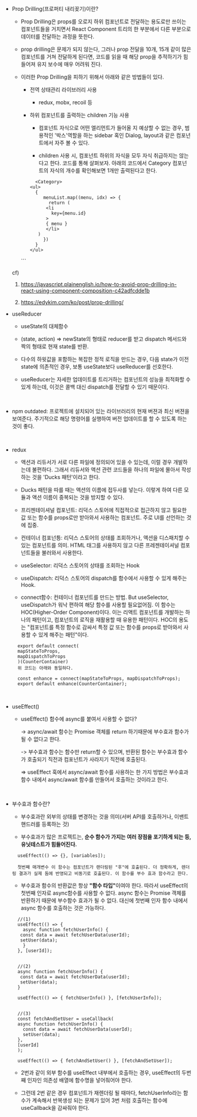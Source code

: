 * Prop Drilling(프로퍼티 내리꽂기)이란?

  - Prop Drilling은 props를 오로지 하위 컴포넌트로 전달하는 용도로만 쓰이는 컴포넌트들을 거치면서 React Component 트리의 한 부분에서 다른 부분으로 데이터를 전달하는 과정을 뜻한다.

  - prop drilling은 문제가 되지 않는다, 그러나 prop 전달을 10개, 15개 같이 많은 컴포넌트를 거쳐 전달하게 된다면, 코드를 읽을 때 해당 prop을 추적하기가 힘들어져 유지 보수에 매우 어려워 진다.

  - 이러한 Prop Drilling을 피하기 위해서 아래와 같은 방법들이 있다.

    * 전역 상태관리 라이브러리 사용
     
      - redux, mobx, recoil 등

    * 하위 컴포넌트를 출력하는 children 기능 사용

      - 컴포넌트 자식으로 어떤 엘리먼트가 들어올 지 예상할 수 없는 경우, 범용적인 '박스'역할을 하는 sidebar 혹인 Dialog, layout과 같은 컴포넌트에서 자주 볼 수 있다.

      - children 사용 시, 컴포넌트 하위의 자식을 모두 자식 취급하지는 않는다고 한다. 코드를 통해 살펴보자. 아래의 코드에서 Category 컴포넌트의 자식의 개수를 확인해보면 1개만 출력된다고 한다.

      ```
        <Category>
	  <ul>
	    {
	       menuList.map((menu, idx) => {
	         return (
		    <li
		      key={menu.id}
		    >
			{ menu }
		    </li>
		 )
	       })
	    }	
	  </ul>
	</Category>
      ```

   cf) 

     1. https://javascript.plainenglish.io/how-to-avoid-prop-drilling-in-react-using-component-composition-c42adfcdde1b

     2. https://edykim.com/ko/post/prop-drilling/

* useReducer

  - useState의 대체함수

  - (state, action) => newState의 형태로 reducer를 받고 dispatch 메서드와 짝의 형태로 현재 state를 반환.

  - 다수의 하윗값을 포함하는 복잡한 정적 로직을 만드는 경우, 다음 state가 이전 state에 의존적인 경우, 보통 useState보다 useReducer를 선호한다.

  - useReducer는 자세한 업데이트를 트리거하는 컴포넌트의 성능을 최적화할 수 있게 하는데, 이것은 콜백 대신 dispatch를 전달할 수 있기 때문이다.

<br />

* npm outdated: 프로젝트에 설치되어 있는 라이브러리의 현재 버젼과 최신 버젼을 보여준다. 주기적으로 해당 명령어를 실행하여 버전 업데이트를 할 수 있도록 하는 것이 좋다.

<br />

* redux

  - 액션과 리듀서가 서로 다른 파일에 정의되어 있을 수 있는데, 이럴 경우 개발하는데 불편하다. 그래서 리듀서와 액션 관련 코드들을 하나의 파일에 몰아서 작성하는 것을 'Ducks 패턴'이라고 한다. 

  - Ducks 패턴을 따를 때는 액션의 이름에 접두사를 넣는다. 이렇게 하여 다른 모듈과 액션 이름이 중복되는 것을 방지할 수 있다.

  - 프리젠테이셔널 컴포넌트: 리덕스 스토어에 직접적으로 접근하지 않고 필요한 값 또는 함수를 props로만 받아와서 사용하는 컴포넌트. 주로 UI를 선언하는 것에 집중.

  - 컨테이너 컴포넌틍: 리덕스 스토어의 상태를 조회하거나, 액션을 디스패치할 수 있는 컴포넌트를 의미. HTML 태그를 사용하지 않고 다른 프레젠테이셔널 컴포넌트들을 불러와서 사용한다.

  - useSelector: 리덕스 스토어의 상태를 조회하는 Hook

  - useDispatch: 리덕스 스토어의 dispatch를 함수에서 사용할 수 있게 해주는 Hook.

  - connect함수: 컨테이너 컴포넌트를 만드는 방법. But useSelector, useDispatch가 워낙 편하여 해당 함수를 사용할 필요없어짐. 이 함수는 HOC(Higher-Order Component)이다. 이는 리액트 컴포넌트를 개발하는 하나의 패턴이고, 컴포넌트의 로직을 재활용할 때 유용한 패턴이다. HOC의 용도는 "컴포넌트를 특정 함수로 감싸서 특정 값 또는 함수를 props로 받아와서 사용할 수 있게 해주는 패턴"이다.

  ```
    export default connect(
	mapStateToProps, 
	mapDispatchToProps
    )(CounterContainer)
    위 코드는 아래와 동일하다.

    const enhance = connect(mapStateToProps, mapDispatchToProps);
    export default enhance(CounterContainer);
  ```

<br />

* useEffect()

  - useEffect() 함수에 async를 붙여서 사용할 수 없다?

    -> async/await 함수는 Promise 객체를 return 하기때문에 부수효과 함수가 될 수 없다고 한다. 

    -> 부수효과 함수는 함수만 return할 수 있으며, 반환된 함수는 부수효과 함수가 호출되기 직전과 컴포넌트가 사라지기 직전에 호출된다.

    => useEffect 훅에서 async/await 함수를 사용하는 한 가지 방법은 부수효과 함수 내에서 async/await 함수를 만들어서 호출하는 것이라고 한다.


<br />

* 부수효과 함수란?

  - 부수효과란 외부의 상태를 변경하는 것을 의미(서버 API를 호출하거나, 이밴트 핸드러를 등록하는 것)

  - 부수효과가 많은 프로젝트는, <b>순수 함수가 가지는 여러 장점을 포기하게 되는 등, 유닛테스트가 힘들어진다.</b>

  ```
    useEffect(() => {}, [variables]);

    첫번째 매개변수 이 함수는 컴포넌트가 랜더링된 "후"에 호출된다. 더 정확하게, 렌더링 결과가 실제 돔에 반영되고 비동기로 호출된다. 이 함수를 부수 효과 함수라고 한다.
  ```

  - 부수효과 함수의 반환값은 항상 <b>"함수 타입"</b>이여야 한다. 따라서 useEffect의 첫번째 인자로 async함수를 사용할 수 없다. async 함수는 Promise 객체를 반환하기 때문에 부수함수 효과가 될 수 없다. 대신에 첫번째 인자 함수 내에서 async 함수를 호출하는 것은 가능하다.

  ```
    //(1)
    useEffect(() => {
      async function fetchUserInfo() {
	 const data = await fetchUserData(userId);
	 setUser(data);
      }
    }, [userId]);

    
    //(2)
    async function fetchUserInfo() {
	 const data = await fetchUserData(userId);
	 setUser(data);
    }

    useEffect(() => { fetchUserInfo() }, [fetchUserInfo]);

    
    //(3)
    const fetchAndSetUser = useCallback(
	async function fetchUserInfo() {
	  const data = await fetchUserData(userId);
	  setUser(data);
	},
	[userId]
    );

    useEffect(() => { fetchAndSetUser() }, [fetchAndSetUser]);

  ```

  - 2번과 같이 외부 함수를 useEffect 내부에서 호출하는 경우, useEffect의 두번째 인자인 의존성 배열에 함수명을 넣어줘어야 한다. 

  - 그런데 2번 같은 경우 컴포넌트가 재렌더링 될 때마다, fetchUserInfo라는 함수가 계속해서 반복생성 되는 문제가 있어 3번 처럼 호출하는 함수에 useCallback을 감싸줘야 한다.
